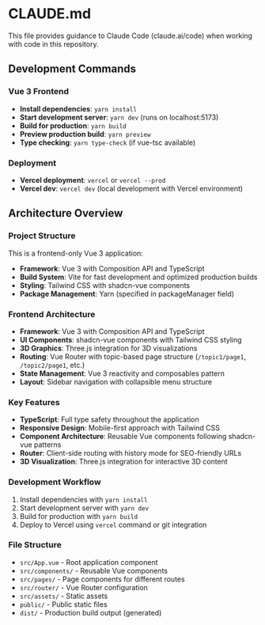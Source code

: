 # CLAUDE.md

This file provides guidance to Claude Code (claude.ai/code) when working with code in this repository.

## Development Commands

### Vue 3 Frontend
- **Install dependencies**: `yarn install`
- **Start development server**: `yarn dev` (runs on localhost:5173)
- **Build for production**: `yarn build`
- **Preview production build**: `yarn preview`
- **Type checking**: `yarn type-check` (if vue-tsc available)

### Deployment
- **Vercel deployment**: `vercel` or `vercel --prod`
- **Vercel dev**: `vercel dev` (local development with Vercel environment)

## Architecture Overview

### Project Structure
This is a frontend-only Vue 3 application:

- **Framework**: Vue 3 with Composition API and TypeScript
- **Build System**: Vite for fast development and optimized production builds
- **Styling**: Tailwind CSS with shadcn-vue components
- **Package Management**: Yarn (specified in packageManager field)

### Frontend Architecture
- **Framework**: Vue 3 with Composition API and TypeScript
- **UI Components**: shadcn-vue components with Tailwind CSS styling
- **3D Graphics**: Three.js integration for 3D visualizations
- **Routing**: Vue Router with topic-based page structure (`/topic1/page1`, `/topic2/page1`, etc.)
- **State Management**: Vue 3 reactivity and composables pattern
- **Layout**: Sidebar navigation with collapsible menu structure

### Key Features
- **TypeScript**: Full type safety throughout the application
- **Responsive Design**: Mobile-first approach with Tailwind CSS
- **Component Architecture**: Reusable Vue components following shadcn-vue patterns
- **Router**: Client-side routing with history mode for SEO-friendly URLs
- **3D Visualization**: Three.js integration for interactive 3D content

### Development Workflow
1. Install dependencies with `yarn install`
2. Start development server with `yarn dev`
3. Build for production with `yarn build`
4. Deploy to Vercel using `vercel` command or git integration

### File Structure
- `src/App.vue` - Root application component
- `src/components/` - Reusable Vue components
- `src/pages/` - Page components for different routes  
- `src/router/` - Vue Router configuration
- `src/assets/` - Static assets
- `public/` - Public static files
- `dist/` - Production build output (generated)